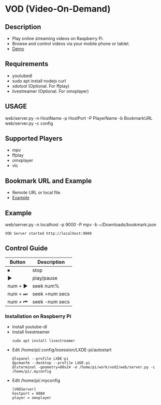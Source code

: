# VOD (Video-On-Demand)

## Description

- Play online streaming videos on Raspberry Pi.
- Browse and control videos via your mobile phone or tablet.
- [Demo](https://www.youtube.com/watch?v=nKMpzaaDPuw)

## Requirements

- youtubedl
- sudo apt install nodejs curl
- xdotool (Optional. For ffplay)
- livestreamer (Optional. For omxplayer)

## USAGE

web/server.py -n HostName -p HostPort -P PlayerName -b BookmarkURL
web/server.py -c config

## Supported Players

- mpv
- ffplay
- omxplayer
- vlc

## Bookmark URL and Example

- Remote URL or local file.
- [Example](https://gist.githubusercontent.com/JiasHuang/30f6cc0f78ee246c1e28bd537764d6c4/raw/bookmark.json)

## Example

web/server.py -n localhost -p 9000 -P mpv -b ~/Downloads/bookmark.json

```
VOD Server started http://localhost:9000
```

## Control Guide

Button   | Description
------   | -----------
⏹        | stop
▶        | play/pause
num + ▶  | seek num%
num + ⏭  | seek +num secs
num + ⏮  | seek -num secs

### Installation on Raspberry Pi

- Install youtube-dl
- Install livestreamer
	```
	sudo apt install livestreamer
	```
- Edit /home/pi/.config/lxsession/LXDE-pi/autostart
	```
	@lxpanel --profile LXDE-pi
	@pcmanfm --desktop --profile LXDE-pi
	@lxterminal -geometry=80x24 -e /home/pi/work/vod2/web/server.py -c /home/pi/.myconfig
	```
- Edit /home/pi/.myconfig
	```
	[VODServer]
	hostport = 8080
	player = omxplayer
	```

